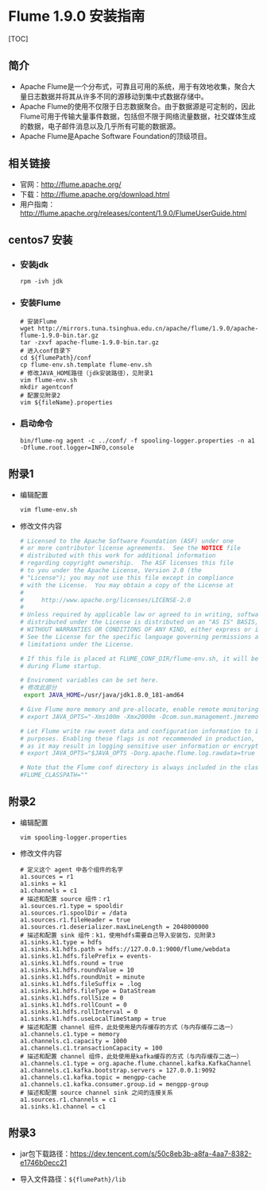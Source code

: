 # Flume 1.9.0 安装指南

[TOC]

## 简介

- Apache Flume是一个分布式，可靠且可用的系统，用于有效地收集，聚合大量日志数据并将其从许多不同的源移动到集中式数据存储中。
- Apache Flume的使用不仅限于日志数据聚合。由于数据源是可定制的，因此Flume可用于传输大量事件数据，包括但不限于网络流量数据，社交媒体生成的数据，电子邮件消息以及几乎所有可能的数据源。
- Apache Flume是Apache Software Foundation的顶级项目。

## 相关链接

- 官网：<http://flume.apache.org/>
- 下载：<http://flume.apache.org/download.html>
- 用户指南：<http://flume.apache.org/releases/content/1.9.0/FlumeUserGuide.html>

## centos7 安装

- ### 安装jdk

  ```shell
  rpm -ivh jdk
  ```

- ### 安装Flume

  ```shell
  # 安装Flume
  wget http://mirrors.tuna.tsinghua.edu.cn/apache/flume/1.9.0/apache-flume-1.9.0-bin.tar.gz
  tar -zxvf apache-flume-1.9.0-bin.tar.gz
  # 进入conf目录下
  cd ${flumePath}/conf
  cp flume-env.sh.template flume-env.sh
  # 修改JAVA_HOME路径（jdk安装路径），见附录1
  vim flume-env.sh
  mkdir agentconf
  # 配置见附录2
  vim ${fileName}.properties
  ```

- ### 启动命令

  ```shell
  bin/flume-ng agent -c ../conf/ -f spooling-logger.properties -n a1 -Dflume.root.logger=INFO,console
  ```

## 附录1

- 编辑配置

  ```sh
  vim flume-env.sh
  ```

- 修改文件内容

  ```sh
  # Licensed to the Apache Software Foundation (ASF) under one
  # or more contributor license agreements.  See the NOTICE file
  # distributed with this work for additional information
  # regarding copyright ownership.  The ASF licenses this file
  # to you under the Apache License, Version 2.0 (the
  # "License"); you may not use this file except in compliance
  # with the License.  You may obtain a copy of the License at
  #
  #     http://www.apache.org/licenses/LICENSE-2.0
  #
  # Unless required by applicable law or agreed to in writing, software
  # distributed under the License is distributed on an "AS IS" BASIS,
  # WITHOUT WARRANTIES OR CONDITIONS OF ANY KIND, either express or implied.
  # See the License for the specific language governing permissions and
  # limitations under the License.
  
  # If this file is placed at FLUME_CONF_DIR/flume-env.sh, it will be sourced
  # during Flume startup.
  
  # Enviroment variables can be set here.
  # 修改此部分
   export JAVA_HOME=/usr/java/jdk1.8.0_181-amd64
  
  # Give Flume more memory and pre-allocate, enable remote monitoring via JMX
  # export JAVA_OPTS="-Xms100m -Xmx2000m -Dcom.sun.management.jmxremote"
  
  # Let Flume write raw event data and configuration information to its log files for debugging
  # purposes. Enabling these flags is not recommended in production,
  # as it may result in logging sensitive user information or encryption secrets.
  # export JAVA_OPTS="$JAVA_OPTS -Dorg.apache.flume.log.rawdata=true -Dorg.apache.flume.log.printconfig=true "
  
  # Note that the Flume conf directory is always included in the classpath.
  #FLUME_CLASSPATH=""
  ```

## 附录2

- 编辑配置

  ```shell
  vim spooling-logger.properties
  ```

- 修改文件内容

  ```properties
  # 定义这个 agent 中各个组件的名字
  a1.sources = r1
  a1.sinks = k1
  a1.channels = c1
  # 描述和配置 source 组件：r1
  a1.sources.r1.type = spooldir
  a1.sources.r1.spoolDir = /data
  a1.sources.r1.fileHeader = true
  a1.sources.r1.deserializer.maxLineLength = 2048000000
  # 描述和配置 sink 组件：k1，使用hdfs需要自己导入安装包，见附录3
  a1.sinks.k1.type = hdfs
  a1.sinks.k1.hdfs.path = hdfs://127.0.0.1:9000/flume/webdata
  a1.sinks.k1.hdfs.filePrefix = events-
  a1.sinks.k1.hdfs.round = true
  a1.sinks.k1.hdfs.roundValue = 10
  a1.sinks.k1.hdfs.roundUnit = minute
  a1.sinks.k1.hdfs.fileSuffix = .log
  a1.sinks.k1.hdfs.fileType = DataStream
  a1.sinks.k1.hdfs.rollSize = 0
  a1.sinks.k1.hdfs.rollCount = 0
  a1.sinks.k1.hdfs.rollInterval = 0
  a1.sinks.k1.hdfs.useLocalTimeStamp = true
  # 描述和配置 channel 组件，此处使用是内存缓存的方式（与内存缓存二选一）
  a1.channels.c1.type = memory
  a1.channels.c1.capacity = 1000
  a1.channels.c1.transactionCapacity = 100
  # 描述和配置 channel 组件，此处使用是kafka缓存的方式（与内存缓存二选一）
  a1.channels.c1.type = org.apache.flume.channel.kafka.KafkaChannel
  a1.channels.c1.kafka.bootstrap.servers = 127.0.0.1:9092
  a1.channels.c1.kafka.topic = mengpp-cache
  a1.channels.c1.kafka.consumer.group.id = mengpp-group
  # 描述和配置 source channel sink 之间的连接关系
  a1.sources.r1.channels = c1
  a1.sinks.k1.channel = c1
  ```

## 附录3

- jar包下载路径：https://dev.tencent.com/s/50c8eb3b-a8fa-4aa7-8382-e1746b0ecc21

- 导入文件路径：`${flumePath}/lib`